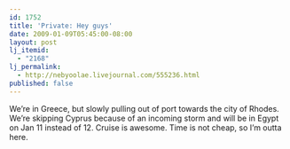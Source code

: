 ```yaml
---
id: 1752
title: 'Private: Hey guys'
date: 2009-01-09T05:45:00-08:00
layout: post
lj_itemid:
  - "2168"
lj_permalink:
  - http://nebyoolae.livejournal.com/555236.html
published: false
---
```

We&#8217;re in Greece, but slowly pulling out of port towards the city of Rhodes. We&#8217;re skipping Cyprus because of an incoming storm and will be in Egypt on Jan 11 instead of 12. Cruise is awesome. Time is not cheap, so I&#8217;m outta here.

<!--more-->

